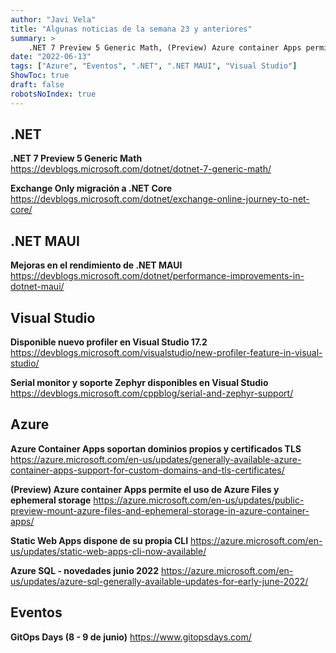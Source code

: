 ```yaml
---
author: "Javi Vela"
title: "Algunas noticias de la semana 23 y anteriores"
summary: >
    .NET 7 Preview 5 Generic Math, (Preview) Azure container Apps permite el uso de Azure Files y ephemeral storage, Azure Container Apps soportan dominios propios y certificados TLS, Azure SQL - novedades junio 2022, Disponible nuevo profiler en Visual Studio 17.2, Exchange Only migración a .NET Core, GitOps Days (8 - 9 de junio), Mejoras en el rendimiento de .NET MAUI, Serial monitor y soporte Zephyr disponibles en Visual Studio, Static Web Apps dispone de su propia CLI 
date: "2022-06-13"
tags: ["Azure", "Eventos", ".NET", ".NET MAUI", "Visual Studio"]
ShowToc: true
draft: false
robotsNoIndex: true
---
```

## .NET
**.NET 7 Preview 5 Generic Math**
https://devblogs.microsoft.com/dotnet/dotnet-7-generic-math/
<br/>
<!-- #dotnet #preview -->

**Exchange Only migración a .NET Core**
https://devblogs.microsoft.com/dotnet/exchange-online-journey-to-net-core/
<br/>
<!-- #dotnet #exchange #performance -->

## .NET MAUI
**Mejoras en el rendimiento de .NET MAUI**
https://devblogs.microsoft.com/dotnet/performance-improvements-in-dotnet-maui/
<br/>
<!-- #dotnet #maui  #performance -->

## Visual Studio
**Disponible nuevo profiler en Visual Studio 17.2**
https://devblogs.microsoft.com/visualstudio/new-profiler-feature-in-visual-studio/
<br/>
<!-- #visualstudio #profiler #tool -->

**Serial monitor y soporte Zephyr disponibles en Visual Studio**
https://devblogs.microsoft.com/cppblog/serial-and-zephyr-support/
<br/>
<!-- #visualstudio #serial #Zephyr -->

## Azure
**Azure Container Apps soportan dominios propios y certificados TLS**
https://azure.microsoft.com/en-us/updates/generally-available-azure-container-apps-support-for-custom-domains-and-tls-certificates/
<br/>
<!-- #azure #containerapps #tls #certificates #domain -->

**(Preview) Azure container Apps permite el uso de Azure Files y ephemeral storage**
https://azure.microsoft.com/en-us/updates/public-preview-mount-azure-files-and-ephemeral-storage-in-azure-container-apps/
<br/>
<!-- #azure #containerapps #files #ephemeral -->

**Static Web Apps dispone de su propia CLI**
https://azure.microsoft.com/en-us/updates/static-web-apps-cli-now-available/
<br/>
<!-- #azure #staticwebapps #cli -->

**Azure SQL - novedades junio 2022**
https://azure.microsoft.com/en-us/updates/azure-sql-generally-available-updates-for-early-june-2022/
<br/>
<!-- #azure #sql #features -->

## Eventos
**GitOps Days (8 - 9 de junio)**
https://www.gitopsdays.com/
<br/>
<!-- #events #gitopsday #devops #kubernetes -->